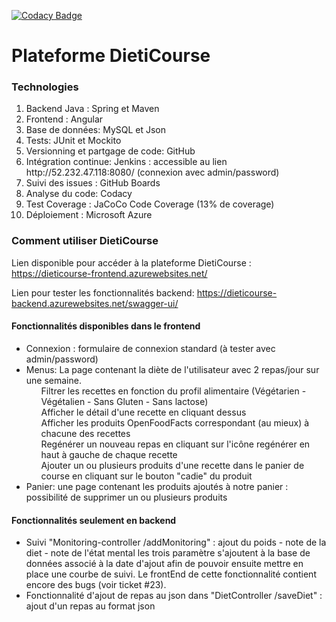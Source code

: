 [![Codacy Badge](https://app.codacy.com/project/badge/Grade/14b2e1acd95546409dd6fc9b55dcb60c)](https://www.codacy.com?utm_source=github.com&amp;utm_medium=referral&amp;utm_content=ProjetAlimentation/ProjetAlimentationM2Miage&amp;utm_campaign=Badge_Grade)
# Plateforme DietiCourse

### Technologies
<ol>
<li>Backend Java : Spring et Maven</li>
<li>Frontend : Angular</li>
<li>Base de données: MySQL et Json</li>  
<li>Tests: JUnit et Mockito</li>
<li>Versionning et partgage de code: GitHub</li>
<li>Intégration continue: Jenkins : accessible au lien http://52.232.47.118:8080/ (connexion avec admin/password) </li> 
<li>Suivi des issues : GitHub Boards </li> 
<li>Analyse du code: Codacy</li>
<li>Test Coverage : JaCoCo Code Coverage (13% de coverage)</li>
<li>Déploiement : Microsoft Azure </li>
</ol>


### Comment utiliser DietiCourse
Lien disponible pour accéder à la plateforme DietiCourse : https://dieticourse-frontend.azurewebsites.net/

Lien pour tester les fonctionnalités backend: https://dieticourse-backend.azurewebsites.net/swagger-ui/

#### Fonctionnalités disponibles dans le frontend

  - Connexion : formulaire de connexion standard (à tester avec admin/password)
  - Menus: La page contenant la diète de l'utilisateur avec 2 repas/jour sur une semaine.
     <ul> Filtrer les recettes en fonction du profil alimentaire (Végétarien - Végétalien - Sans Gluten - Sans lactose) </ul>
     <ul> Afficher le détail d'une recette en cliquant dessus </ul>
     <ul> Afficher les produits OpenFoodFacts correspondant (au mieux) à chacune des recettes </ul>
     <ul> Regénérer un nouveau repas en cliquant sur l'icône regénérer en haut à gauche de chaque recette </ul>
     <ul> Ajouter un ou plusieurs produits d'une recette dans le panier de course en cliquant sur le bouton "cadie" du produit </ul>
  - Panier: une page contenant les produits ajoutés à notre panier : possibilité de supprimer un ou plusieurs produits

#### Fonctionnalités seulement en backend
  - Suivi "Monitoring-controller /addMonitoring" : ajout du poids - note de la diet - note de l'état mental les trois paramètre s'ajoutent à la base de données associé à la date d'ajout afin de pouvoir ensuite mettre en place une courbe de suivi. Le frontEnd de cette fonctionnalité contient encore des bugs (voir ticket #23). 
  - Fonctionnalité d'ajout de repas au json dans "DietController /saveDiet" : ajout d'un repas au format json 


